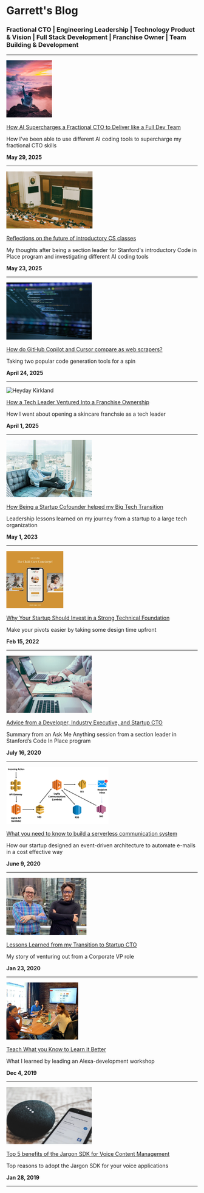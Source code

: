 # Garrett's Blog

### Fractional CTO | Engineering Leadership | Technology Product & Vision | Full Stack Development | Franchise Owner | Team Building & Development

***

<p align="left">
  <img height="150" alt="Fractional CTO AI Superpower" src="./images/ai-superpower-hero.jpg">
</p>

[How AI Supercharges a Fractional CTO to Deliver like a Full Dev Team](./how-ai-supercharges-a-fractional-cto-to-deliver-like-a-full-dev-team)

How I've been able to use different AI coding tools to supercharge my fractional CTO skills

**May 29, 2025**

***

<p align="left">
  <img height="150" alt="Future of CS Education" src="./images/ai-cs-hero.jpg">
</p>

[Reflections on the future of introductory CS classes](./reflections-on-the-future-of-introductory-cs-classes)

My thoughts after being a section leader for Stanford's introductory Code in Place program and investigating different AI coding tools

**May 23, 2025**

***

<p align="left">
  <img height="150" alt="AI Scrapers" src="./images/scraper-hero.jpg">
</p>

[How do GitHub Copilot and Cursor compare as web scrapers?](./how-do-github-copilot-and-cursor-compare-as-web-scrapers)

Taking two popular code generation tools for a spin

**April 24, 2025**


***

<p align="left">
  <img height="150" alt="Heyday Kirkland" src="./images/franchise-hero.jpg">
</p>

[How a Tech Leader Ventured Into a Franchise Ownership](./how-a-tech-leader-ventured-into-a-franchise-ownership)

How I went about opening a skincare franchsie as a tech leader

**April 1, 2025**


***

<p align="left">
  <img height="150" alt="Big Tech Transition" src="./images/big-tech-hero.png">
</p>

[How Being a Startup Cofounder helped my Big Tech Transition](./how-being-a-startup-cofounder-helped-my-big-tech-transition)

Leadership lessons learned on my journey from a startup to a large tech organization

**May 1, 2023**


***

<p align="left">
  <img height="150" alt="The Child Care Concierge" src="./images/foundation-hero.png">
</p>

[Why Your Startup Should Invest in a Strong Technical Foundation](./why-your-startup-should-invest-in-a-strong-technical-foundation)

Make your pivots easier by taking some design time upfront

**Feb 15, 2022**

***

<p align="left">
  <img height="150" alt="Advice from an industry veteran" src="./images/advice-hero.png">
</p>

[Advice from a Developer, Industry Executive, and Startup CTO](./advice-from-a-developer-industry-executive-and-startup-cto.md)

Summary from an Ask Me Anything session from a section leader in Stanford’s Code In Place program

**July 16, 2020**

***

<p align="left">
  <img height="150" alt="LegUp's Serverless architecture for processing e-mails" src="./images/communication-architecture.png">
</p>

[What you need to know to build a serverless communication system](./what-you-need-to-know-to-build-a-serverless-communication-system)

How our startup designed an event-driven architecture to automate e-mails in a cost effective way

**June 9, 2020**

***

<p align="left">
  <img height="150" alt="LegUp Cofounders" src="./images/startup-journey-hero.png">
</p>

[Lessons Learned from my Transition to Startup CTO](./lessons-learned-from-my-transition-to-startup-cto)

My story of venturing out from a Corporate VP role

**Jan 23, 2020**

***

<p align="left">
  <img height="150" alt="Alexa Development 101, photo courtesy of Mindspand" src="./images/teach-hero.png">
</p>

[Teach What you Know to Learn it Better](./teach-what-you-know-to-learn-it-better)

What I learned by leading an Alexa-development workshop

**Dec 4, 2019**

***

<p align="left">
  <img height="150" alt="Photo by BENCE BOROS on Unsplash" src="./images/jargon-benefits-hero.png">
</p>

[Top 5 benefits of the Jargon SDK for Voice Content Management](./top-5-benefits-of-the-jargon-sdk-for-voice-content-management)

Top reasons to adopt the Jargon SDK for your voice applications

**Jan 28, 2019**

***
